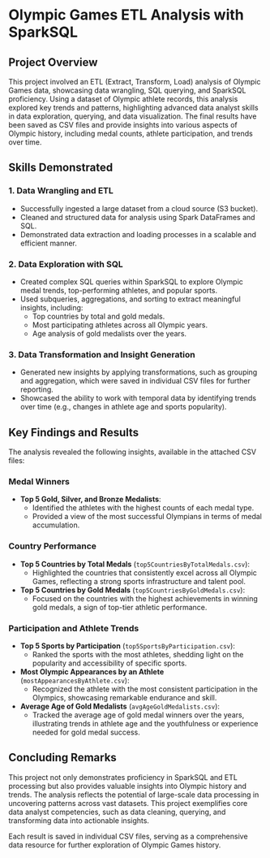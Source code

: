 # Olympic Games ETL Analysis with SparkSQL

## Project Overview
This project involved an ETL (Extract, Transform, Load) analysis of Olympic Games data, showcasing data wrangling, SQL querying, and SparkSQL proficiency. Using a dataset of Olympic athlete records, this analysis explored key trends and patterns, highlighting advanced data analyst skills in data exploration, querying, and data visualization. The final results have been saved as CSV files and provide insights into various aspects of Olympic history, including medal counts, athlete participation, and trends over time.

## Skills Demonstrated
### 1. **Data Wrangling and ETL**
   - Successfully ingested a large dataset from a cloud source (S3 bucket).
   - Cleaned and structured data for analysis using Spark DataFrames and SQL.
   - Demonstrated data extraction and loading processes in a scalable and efficient manner.

### 2. **Data Exploration with SQL**
   - Created complex SQL queries within SparkSQL to explore Olympic medal trends, top-performing athletes, and popular sports.
   - Used subqueries, aggregations, and sorting to extract meaningful insights, including:
     - Top countries by total and gold medals.
     - Most participating athletes across all Olympic years.
     - Age analysis of gold medalists over the years.

### 3. **Data Transformation and Insight Generation**
   - Generated new insights by applying transformations, such as grouping and aggregation, which were saved in individual CSV files for further reporting.
   - Showcased the ability to work with temporal data by identifying trends over time (e.g., changes in athlete age and sports popularity).

## Key Findings and Results

The analysis revealed the following insights, available in the attached CSV files:

### Medal Winners
- **Top 5 Gold, Silver, and Bronze Medalists**:
   - Identified the athletes with the highest counts of each medal type.
   - Provided a view of the most successful Olympians in terms of medal accumulation.

### Country Performance
- **Top 5 Countries by Total Medals** (`top5CountriesByTotalMedals.csv`):
   - Highlighted the countries that consistently excel across all Olympic Games, reflecting a strong sports infrastructure and talent pool.
- **Top 5 Countries by Gold Medals** (`top5CountriesByGoldMedals.csv`):
   - Focused on the countries with the highest achievements in winning gold medals, a sign of top-tier athletic performance.

### Participation and Athlete Trends
- **Top 5 Sports by Participation** (`top5SportsByParticipation.csv`):
   - Ranked the sports with the most athletes, shedding light on the popularity and accessibility of specific sports.
- **Most Olympic Appearances by an Athlete** (`mostAppearancesByAthlete.csv`):
   - Recognized the athlete with the most consistent participation in the Olympics, showcasing remarkable endurance and skill.
- **Average Age of Gold Medalists** (`avgAgeGoldMedalists.csv`):
   - Tracked the average age of gold medal winners over the years, illustrating trends in athlete age and the youthfulness or experience needed for gold medal success.

## Concluding Remarks
This project not only demonstrates proficiency in SparkSQL and ETL processing but also provides valuable insights into Olympic history and trends. The analysis reflects the potential of large-scale data processing in uncovering patterns across vast datasets. This project exemplifies core data analyst competencies, such as data cleaning, querying, and transforming data into actionable insights. 

Each result is saved in individual CSV files, serving as a comprehensive data resource for further exploration of Olympic Games history.
